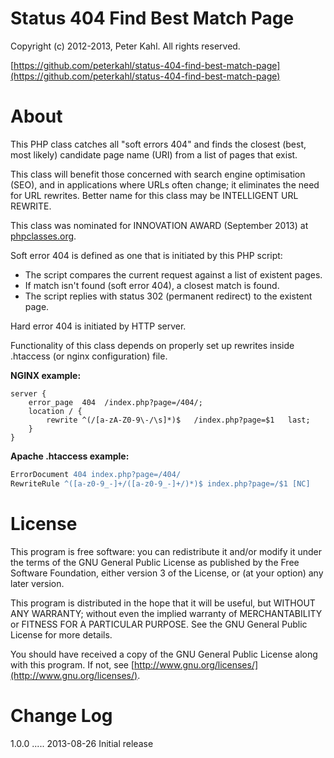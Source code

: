 Status 404 Find Best Match Page
===============================

Copyright (c) 2012-2013, Peter Kahl. All rights reserved.

[https://github.com/peterkahl/status-404-find-best-match-page](https://github.com/peterkahl/status-404-find-best-match-page)

About
=====

This PHP class catches all "soft errors 404" and finds the closest (best,
most likely) candidate page name (URI) from a list of pages that exist.

This class will benefit those concerned with search engine optimisation (SEO), and
in applications where URLs often change; it eliminates the need for URL rewrites.
Better name for this class may be INTELLIGENT URL REWRITE.

This class was nominated for INNOVATION AWARD (September 2013) at
[phpclasses.org](http://www.phpclasses.org/package/8219-PHP-Find-best-match-URL-when-accessing-an-invalid-page.html).

Soft error 404 is defined as one that is initiated by this PHP script:

* The script compares the current request against a list of existent pages.
* If match isn't found (soft error 404), a closest match is found.
* The script replies with status 302 (permanent redirect) to the existent
  page.

Hard error 404 is initiated by HTTP server.

Functionality of this class depends on properly set up rewrites inside
.htaccess (or nginx configuration) file.

**NGINX example:**

```nginx
server {
	error_page  404  /index.php?page=/404/;
	location / {
        rewrite ^(/[a-zA-Z0-9\-/\s]*)$   /index.php?page=$1   last;
    }
}
```

**Apache .htaccess example:**

```apache
ErrorDocument 404 index.php?page=/404/
RewriteRule ^([a-z0-9_-]+/([a-z0-9_-]+/)*)$ index.php?page=/$1 [NC]
```

License
=======

This program is free software: you can redistribute it and/or modify
it under the terms of the GNU General Public License as published by
the Free Software Foundation, either version 3 of the License, or
(at your option) any later version.

This program is distributed in the hope that it will be useful,
but WITHOUT ANY WARRANTY; without even the implied warranty of
MERCHANTABILITY or FITNESS FOR A PARTICULAR PURPOSE.  See the
GNU General Public License for more details.

You should have received a copy of the GNU General Public License
along with this program.  If not, see [http://www.gnu.org/licenses/](http://www.gnu.org/licenses/).

Change Log
==========

1.0.0 ..... 2013-08-26
	Initial release
